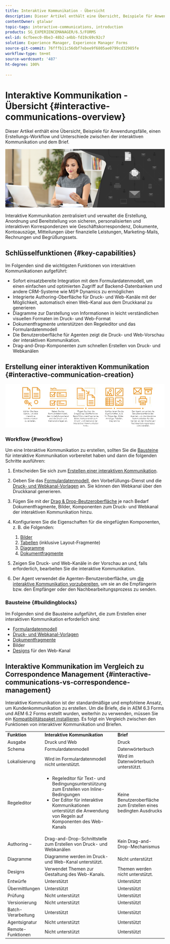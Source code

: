 ```yaml
---
title: Interaktive Kommunikation - Übersicht
description: Dieser Artikel enthält eine Übersicht, Beispiele für Anwendungsfälle, einen Erstellungs-Workflow und Unterschiede zwischen der interaktiven Kommunikation und dem Brief.
contentOwner: gtalwar
topic-tags: interactive-communications, introduction
products: SG_EXPERIENCEMANAGER/6.5/FORMS
exl-id: 6cfbeec0-0be3-48b2-a4bb-fd19c69c92c7
solution: Experience Manager, Experience Manager Forms
source-git-commit: 76fffb11c56dbf7ebee9f6805ae0799cd32985fe
workflow-type: tm+mt
source-wordcount: '487'
ht-degree: 100%

---
```



# Interaktive Kommunikation - Übersicht {#interactive-communications-overview}

Dieser Artikel enthält eine Übersicht, Beispiele für Anwendungsfälle, einen Erstellungs-Workflow und Unterschiede zwischen der interaktiven Kommunikation und dem Brief.

![hero-image](do-not-localize/correspondence-management.png)

Interaktive Kommunikation zentralisiert und verwaltet die Erstellung, Anordnung und Bereitstellung von sicheren, personalisierten und interaktiven Korrespondenzen wie Geschäftskorrespondenz, Dokumente, Kontoauszüge, Mitteilungen über finanzielle Leistungen, Marketing-Mails, Rechnungen und Begrüßungssets.

## Schlüsselfunktionen {#key-capabilities}

Im Folgenden sind die wichtigsten Funktionen von interaktiven Kommunikationen aufgeführt:

- Sofort einsatzbereite Integration mit dem Formulardatenmodell, um einen einfachen und optimierten Zugriff auf Backend-Datenbanken und andere CRM-Systeme wie MS® Dynamics zu ermöglichen
- Integrierte Authoring-Oberfläche für Druck- und Web-Kanäle mit der Möglichkeit, automatisch einen Web-Kanal aus dem Druckkanal zu generieren
- Diagramme zur Darstellung von Informationen in leicht verständlichen visuellen Formaten im Druck- und Web-Format
- Dokumentfragmente unterstützen den Regeleditor und das Formulardatenmodell
- Die Benutzeroberfläche für Agenten zeigt die Druck- und Web-Vorschau der interaktiven Kommunikation.
- Drag-and-Drop-Komponenten zum schnellen Erstellen von Druck- und Webkanälen

## Erstellung einer interaktiven Kommunikation {#interactive-communication-creation}

![interactive_communication-01](assets/interactive_communication-01.jpg)

### Workflow {#workflow}

Um eine Interaktive Kommunikation zu erstellen, sollten Sie die [Bausteine](#buildingblocks) für interaktive Kommunikation vorbereitet haben und dann die folgenden Schritte ausführen:

1. Entscheiden Sie sich zum [Erstellen einer interaktiven Kommunikation](/help/forms/using/create-interactive-communication.md).

1. Geben Sie das [Formulardatenmodell](/help/forms/using/data-integration.md), den Vorbefüllungs-Dienst und die [Druck- und Webkanal-Vorlagen](/help/forms/using/web-channel-print-channel.md) an. Sie können den Webkanal über den Druckkanal generieren.

1. Fügen Sie mit der [Drag &amp; Drop-Beutzeroberfläche](/help/forms/using/introduction-interactive-communication-authoring.md) je nach Bedarf Dokumentfragmente, Bilder, Komponenten zum Druck- und Webkanal der interaktiven Kommunikation hinzu.
1. Konfigurieren Sie die Eigenschaften für die eingefügten Komponenten, z. B. die Folgenden:

   1. [Bilder](/help/forms/using/create-interactive-communication.md#step2)
   1. [Tabellen](/help/forms/using/create-interactive-communication.md#tables) (inklusive Layout-Fragmente)
   1. [Diagramme](/help/forms/using/chart-component-interactive-communications.md)
   1. [Dokumentfragmente](/help/forms/using/create-interactive-communication.md#document-fragment-properties)

1. Zeigen Sie Druck- und Web-Kanäle in der Vorschau an und, falls erforderlich, bearbeiten Sie die interaktive Kommunikation.
1. Der Agent verwendet die Agenten-Benutzeroberfläche, um [die interaktive Kommunikation vorzubereiten](/help/forms/using/prepare-send-interactive-communication.md), um sie an die Empfängerin bzw. den Empfänger oder den Nachbearbeitungsprozess zu senden.

### Bausteine {#buildingblocks}

Im Folgenden sind die Bausteine aufgeführt, die zum Erstellen einer interaktiven Kommunikation erforderlich sind:

- [Formulardatenmodell](/help/forms/using/data-integration.md)
- [Druck- und Webkanal-Vorlagen](/help/forms/using/web-channel-print-channel.md)
- [Dokumentfragmente](/help/forms/using/document-fragments.md)
- Bilder
- [Designs](/help/forms/using/themes.md) für den Web-Kanal

## Interaktive Kommunikation im Vergleich zu Correspondence Management {#interactive-communications-vs-correspondence-management}

Interaktive Kommunikation ist der standardmäßige und empfohlene Ansatz, um Kundenkommunikation zu erstellen. Um die Briefe, die in AEM 6.3 Forms und AEM 6.2 Forms erstellt wurden, weiterhin zu verwenden, müssen Sie ein [Kompatibilitätspaket installieren](/help/forms/using/compatibility-package.md). Es folgt ein Vergleich zwischen den Funktionen von interaktiver Kommunikation und Briefen.

<table>
 <tbody>
  <tr>
   <td><strong>Funktion</strong></td>
   <td><strong>Interaktive Kommunikation</strong></td>
   <td><strong>Brief</strong></td>
  </tr>
  <tr>
   <td>Ausgabe</td>
   <td>Druck und Web</td>
   <td>Druck</td>
  </tr>
  <tr>
   <td>Schema</td>
   <td>Formulardatenmodell </td>
   <td>Datenwörterbuch </td>
  </tr>
  <tr>
   <td>Lokalisierung</td>
   <td>Wird im Formulardatenmodell nicht unterstützt.</td>
   <td>Wird im Datenwörterbuch unterstützt.</td>
  </tr>
  <tr>
   <td>Regeleditor</td>
   <td>
    <ul>
     <li>Regeleditor für Text- und Bedingungsunterstützung zum Erstellen von Inline-Bedingungen</li>
     <li>Der Editor für interaktive Kommunikationen unterstützt die Anwendung von Regeln auf Komponenten des Web-Kanals</li>
    </ul> </td>
   <td>Keine Benutzeroberfläche zum Erstellen eines bedingten Ausdrucks</td>
  </tr>
  <tr>
   <td>Authoring –</td>
   <td>Drag-and-Drop-Schnittstelle zum Erstellen von Druck- und Webkanälen</td>
   <td>Kein Drag-and-Drop-Mechanismus </td>
  </tr>
  <tr>
   <td>Diagramme</td>
   <td>Diagramme werden im Druck- und Web-Kanal unterstützt.</td>
   <td>Nicht unterstützt</td>
  </tr>
  <tr>
   <td>Designs</td>
   <td>Verwendet Themen zur Gestaltung des Web-Kanals.</td>
   <td>Themen werden nicht unterstützt.</td>
  </tr>
   <tr>
   <td>Entwürfe</td>
   <td>Unterstützt</td>
   <td>Unterstützt </td>
  </tr>
   <tr>
   <td>Übermittlungen</td>
   <td>Unterstützt</td>
   <td>Unterstützt </td>
  </tr>
  <tr>
  <tr>
   <td>Prüfung</td>
   <td>Nicht unterstützt</td>
   <td>Unterstützt</td>
  </tr>
   <tr>
   <td>Versionierung</td>
   <td>Nicht unterstützt</td>
   <td>Unterstützt</td>
  </tr>
   <td>Batch-Verarbeitung</td>
   <td>Unterstützt </td>
   <td>Unterstützt </td>
  </tr>
  <tr>
   <td>Agentsignatur</td>
   <td>Nicht unterstützt</td>
   <td>Unterstützt</td>
  </tr>
  <tr>
   <td>Remote-Funktionen</td>
   <td>Nicht unterstützt</td>
   <td>Unterstützt</td>
  </tr>
 </tbody>
</table>
